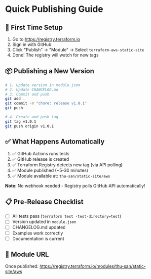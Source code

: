 # Quick Publishing Guide

## 🚀 First Time Setup

1. Go to https://registry.terraform.io
2. Sign in with GitHub
3. Click "Publish" → "Module" → Select `terraform-aws-static-site`
4. Done! The registry will watch for new tags

## 📦 Publishing a New Version

```bash
# 1. Update version in module.json
# 2. Update CHANGELOG.md
# 3. Commit and push
git add .
git commit -m "chore: release v1.0.1"
git push

# 4. Create and push tag
git tag v1.0.1
git push origin v1.0.1
```

## ✅ What Happens Automatically

1. ✅ GitHub Actions runs tests
2. ✅ GitHub release is created
3. ✅ Terraform Registry detects new tag (via API polling)
4. ✅ Module published (~5-30 minutes)
5. ✅ Module available at: `thu-san/static-site/aws`

**Note**: No webhook needed - Registry polls GitHub API automatically!

## 📋 Pre-Release Checklist

- [ ] All tests pass (`terraform test -test-directory=test`)
- [ ] Version updated in `module.json`
- [ ] CHANGELOG.md updated
- [ ] Examples work correctly
- [ ] Documentation is current

## 🔗 Module URL

Once published: https://registry.terraform.io/modules/thu-san/static-site/aws